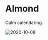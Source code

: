 # Almond

Calm calendaring.

![2020-10-08](https://user-images.githubusercontent.com/32992335/95528443-ff67db80-098c-11eb-8164-e338b4ffd055.gif)
